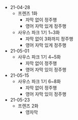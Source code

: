 - 21-04-28
  - 프렌즈 1화
    - 자막 없이 정주행
    - 영어 자막 있게 정주행
  - 사우스 파크 1기 1~3화
    - 자막 없이 3화까지 정주행
    - 영어 자막 있게 정주행
- 21-05-01
  - 사우스 파크 1기 4~5화
    - 자막 없이 정주행
    - 영어 자막 있이 정주행
- 21-05-15
  - 사우스 파크 1기 6~8화
    - 자막 없이 정주행
    - 영어 자막 있이 정주행
- 21-05-23
  - 프렌즈 2화
    - 영자막

